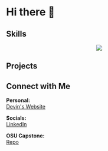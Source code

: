 # Hi there 👋

## Skills
<p align="center">
  <a href="https://skillicons.dev">
    <img src="https://skillicons.dev/icons?i=babel,bash,c,cpp,css,express,figma,git,github,html,js,jest,mongodb,mysql,nodejs,postman,react,redux,vscode,webpack&perline=10" />
  </a>
</p>

## Projects


## Connect with Me

**Personal:**  
[Devin's Website](https://www.devingdaniels.com)

**Socials:**  
[LinkedIn](https://www.linkedin.com/in/devingdaniels/)

**OSU Capstone:**  
[Repo](https://github.com/devingdaniels/vocabulous)


